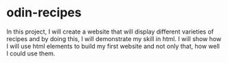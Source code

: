 # odin-recipes
In this project, I will create a website that will display different varieties of recipes and by doing this, I will demonstrate my
skill in html. I will show how I will use html elements to build my first website and not only that, how well I could use them.